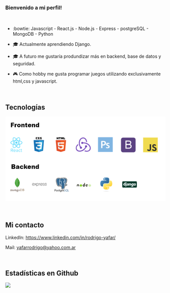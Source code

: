 

### Bienvenido a mi perfil!  
![]()  
  

- :bowtie: Javascript - React.js - Node.js - Express - postgreSQL - MongoDB - Python 
  

- 🎓 Actualmente aprendiendo Django.
  

- 🎓 A futuro me gustaría produndizar más en backend, base de datos y seguridad.  

  
- :video_game: Como hobby me gusta programar juegos utilizando exclusivamente html,css y javascript.

<br/>  


## Tecnologías  
 ![image info](./tech.png)

<br/>  


## Mi contacto 
LinkedIn: https://www.linkedin.com/in/rodrigo-yafar/  
  

Mail: yafarrodrigo@yahoo.com.ar  
  

<br/>  


## Estadísticas en Github  
<img src="https://github-readme-stats.vercel.app/api/top-langs?username=Yafarrodrigo&layout=compact"/> 
